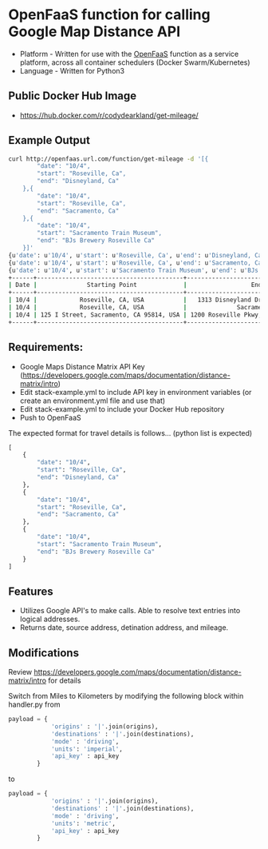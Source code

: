 # OpenFaaS function for calling Google Map Distance API

* Platform - Written for use with the [OpenFaaS](https://github.com/openfaas/faas) function as a service platform, across all container schedulers (Docker Swarm/Kubernetes)
* Language - Written for Python3 

## Public Docker Hub Image 

* https://hub.docker.com/r/codydearkland/get-mileage/

## Example Output

```bash
curl http://openfaas.url.com/function/get-mileage -d '[{
        "date": "10/4",
        "start": "Roseville, Ca",
        "end": "Disneyland, Ca"
    },{
        "date": "10/4",
        "start": "Roseville, Ca",
        "end": "Sacramento, Ca"
    },{
        "date": "10/4",
        "start": "Sacramento Train Museum",
        "end": "BJs Brewery Roseville Ca"
    }]'
{u'date': u'10/4', u'start': u'Roseville, Ca', u'end': u'Disneyland, Ca'}
{u'date': u'10/4', u'start': u'Roseville, Ca', u'end': u'Sacramento, Ca'}
{u'date': u'10/4', u'start': u'Sacramento Train Museum', u'end': u'BJs Brewery Roseville Ca'}
+------+-----------------------------------------+-----------------------------------------------+----------------+
| Date |              Starting Point             |                  Ending Point                 | Miles Traveled |
+------+-----------------------------------------+-----------------------------------------------+----------------+
| 10/4 |            Roseville, CA, USA           |   1313 Disneyland Dr, Anaheim, CA 92802, USA  |     429 mi     |
| 10/4 |            Roseville, CA, USA           |              Sacramento, CA, USA              |    18.8 mi     |
| 10/4 | 125 I Street, Sacramento, CA 95814, USA | 1200 Roseville Pkwy, Roseville, CA 95678, USA |    23.1 mi     |
+------+-----------------------------------------+-----------------------------------------------+----------------+
```

## Requirements: 
* Google Maps Distance Matrix API Key (https://developers.google.com/maps/documentation/distance-matrix/intro) 
* Edit stack-example.yml to include API key in environment variables (or create an environment.yml file and use that) 
* Edit stack-example.yml to include your Docker Hub repository 
* Push to OpenFaaS

The expected format for travel details is follows... (python list is expected) 

```python
[
    {
        "date": "10/4",
        "start": "Roseville, Ca",
        "end": "Disneyland, Ca"
    },
    {
        "date": "10/4",
        "start": "Roseville, Ca",
        "end": "Sacramento, Ca"
    },
    {
        "date": "10/4",
        "start": "Sacramento Train Museum",
        "end": "BJs Brewery Roseville Ca"
    }
]
```

## Features 

* Utilizes Google API's to make calls. Able to resolve text entries into logical addresses. 
* Returns date, source address, detination address, and mileage. 

## Modifications 

Review https://developers.google.com/maps/documentation/distance-matrix/intro for details 

Switch from Miles to Kilometers by modifying the following block within handler.py from 

```python
payload = {
            'origins' : '|'.join(origins),
            'destinations' : '|'.join(destinations), 
            'mode' : 'driving',
            'units': 'imperial',
            'api_key' : api_key
        }
```
to 

```python
payload = {
            'origins' : '|'.join(origins),
            'destinations' : '|'.join(destinations), 
            'mode' : 'driving',
            'units': 'metric',
            'api_key' : api_key
        }
```